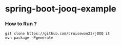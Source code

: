 # spring-boot-jooq-example

### How to Run ?

```
git clone https://github.com/cruisewon23/jOOQ it
mvn package -Pgenerate

```
